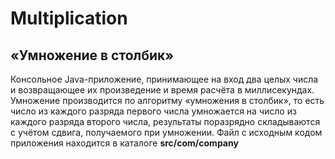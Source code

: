 # Multiplication
## «Умножение в столбик»
Консольное Java-приложение, принимающее на вход два целых числа и возвращающее их произведение и время расчёта в миллисекундах. 
Умножение производится по алгоритму «умножения в столбик», то есть число из каждого разряда первого числа умножается на число из каждого разряда второго числа, 
результаты поразрядно складываются с учётом сдвига, получаемого при умножении. 
Файл с исходным кодом приложения находится в каталоге **src/com/company**
